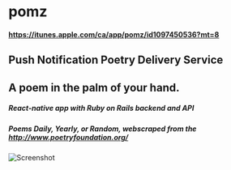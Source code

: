 # pomz
#### https://itunes.apple.com/ca/app/pomz/id1097450536?mt=8

## Push Notification Poetry Delivery Service
## A poem in the palm of your hand.
##### React-native app with Ruby on Rails backend and API
##### Poems Daily, Yearly, or Random, webscraped from the http://www.poetryfoundation.org/ 

![Screenshot](https://raw.github.com/zibs/pomz-ios/master/ios/iozpomz/Images.xcassets/LaunchImage.launchimage/Default-568h@2x-1.png)


